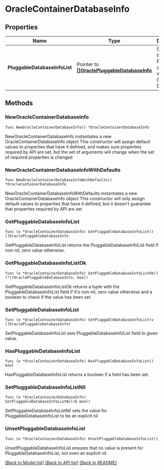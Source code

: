 # OracleContainerDatabaseInfo

## Properties

Name | Type | Description | Notes
------------ | ------------- | ------------- | -------------
**PluggableDatabaseInfoList** | Pointer to [**[]OraclePluggableDatabaseInfo**](OraclePluggableDatabaseInfo.md) | Specifies the list of Pluggable databases within this Container Database. | [optional] 

## Methods

### NewOracleContainerDatabaseInfo

`func NewOracleContainerDatabaseInfo() *OracleContainerDatabaseInfo`

NewOracleContainerDatabaseInfo instantiates a new OracleContainerDatabaseInfo object
This constructor will assign default values to properties that have it defined,
and makes sure properties required by API are set, but the set of arguments
will change when the set of required properties is changed

### NewOracleContainerDatabaseInfoWithDefaults

`func NewOracleContainerDatabaseInfoWithDefaults() *OracleContainerDatabaseInfo`

NewOracleContainerDatabaseInfoWithDefaults instantiates a new OracleContainerDatabaseInfo object
This constructor will only assign default values to properties that have it defined,
but it doesn't guarantee that properties required by API are set

### GetPluggableDatabaseInfoList

`func (o *OracleContainerDatabaseInfo) GetPluggableDatabaseInfoList() []OraclePluggableDatabaseInfo`

GetPluggableDatabaseInfoList returns the PluggableDatabaseInfoList field if non-nil, zero value otherwise.

### GetPluggableDatabaseInfoListOk

`func (o *OracleContainerDatabaseInfo) GetPluggableDatabaseInfoListOk() (*[]OraclePluggableDatabaseInfo, bool)`

GetPluggableDatabaseInfoListOk returns a tuple with the PluggableDatabaseInfoList field if it's non-nil, zero value otherwise
and a boolean to check if the value has been set.

### SetPluggableDatabaseInfoList

`func (o *OracleContainerDatabaseInfo) SetPluggableDatabaseInfoList(v []OraclePluggableDatabaseInfo)`

SetPluggableDatabaseInfoList sets PluggableDatabaseInfoList field to given value.

### HasPluggableDatabaseInfoList

`func (o *OracleContainerDatabaseInfo) HasPluggableDatabaseInfoList() bool`

HasPluggableDatabaseInfoList returns a boolean if a field has been set.

### SetPluggableDatabaseInfoListNil

`func (o *OracleContainerDatabaseInfo) SetPluggableDatabaseInfoListNil(b bool)`

 SetPluggableDatabaseInfoListNil sets the value for PluggableDatabaseInfoList to be an explicit nil

### UnsetPluggableDatabaseInfoList
`func (o *OracleContainerDatabaseInfo) UnsetPluggableDatabaseInfoList()`

UnsetPluggableDatabaseInfoList ensures that no value is present for PluggableDatabaseInfoList, not even an explicit nil

[[Back to Model list]](../README.md#documentation-for-models) [[Back to API list]](../README.md#documentation-for-api-endpoints) [[Back to README]](../README.md)


